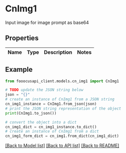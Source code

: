 # CnImg1

Input image for image prompt as base64

## Properties

Name | Type | Description | Notes
------------ | ------------- | ------------- | -------------

## Example

```python
from fooocusapi_client.models.cn_img1 import CnImg1

# TODO update the JSON string below
json = "{}"
# create an instance of CnImg1 from a JSON string
cn_img1_instance = CnImg1.from_json(json)
# print the JSON string representation of the object
print(CnImg1.to_json())

# convert the object into a dict
cn_img1_dict = cn_img1_instance.to_dict()
# create an instance of CnImg1 from a dict
cn_img1_form_dict = cn_img1.from_dict(cn_img1_dict)
```
[[Back to Model list]](../README.md#documentation-for-models) [[Back to API list]](../README.md#documentation-for-api-endpoints) [[Back to README]](../README.md)


